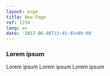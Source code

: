 ```yaml
---
layout: page
title: New Page
ref: 1234
lang: en
date: '2017-06-08T13:45:45+00:00'
---
```

### Lorem ipsum

Lorem ipsum Lorem ipsum Lorem ipsum 
